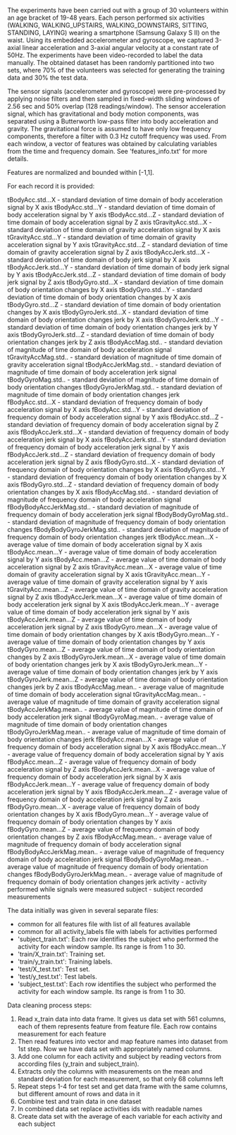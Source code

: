 The experiments have been carried out with a group of 30 volunteers within an age bracket of 19-48 years. Each person performed six activities (WALKING, WALKING_UPSTAIRS, WALKING_DOWNSTAIRS, SITTING, STANDING, LAYING) wearing a smartphone (Samsung Galaxy S II) on the waist. Using its embedded accelerometer and gyroscope, we captured 3-axial linear acceleration and 3-axial angular velocity at a constant rate of 50Hz. The experiments have been video-recorded to label the data manually. The obtained dataset has been randomly partitioned into two sets, where 70% of the volunteers was selected for generating the training data and 30% the test data. 

The sensor signals (accelerometer and gyroscope) were pre-processed by applying noise filters and then sampled in fixed-width sliding windows of 2.56 sec and 50% overlap (128 readings/window). The sensor acceleration signal, which has gravitational and body motion components, was separated using a Butterworth low-pass filter into body acceleration and gravity. The gravitational force is assumed to have only low frequency components, therefore a filter with 0.3 Hz cutoff frequency was used. From each window, a vector of features was obtained by calculating variables from the time and frequency domain. See 'features_info.txt' for more details. 

Features are normalized and bounded within [-1,1].

For each record it is provided:

tBodyAcc.std...X - standard deviation of time domain of body acceleration signal by X axis
tBodyAcc.std...Y - standard deviation of time domain of body acceleration signal by Y axis
tBodyAcc.std...Z - standard deviation of time domain of body acceleration signal by Z axis
tGravityAcc.std...X - standard deviation of time domain of gravity acceleration signal by X axis
tGravityAcc.std...Y - standard deviation of time domain of gravity acceleration signal by Y axis
tGravityAcc.std...Z - standard deviation of time domain of gravity acceleration signal by Z axis
tBodyAccJerk.std...X - standard deviation of time domain of body jerk signal by X axis
tBodyAccJerk.std...Y - standard deviation of time domain of body jerk signal by Y axis
tBodyAccJerk.std...Z - standard deviation of time domain of body jerk signal by Z axis
tBodyGyro.std...X - standard deviation of time domain of body orientation changes by X axis
tBodyGyro.std...Y - standard deviation of time domain of body orientation changes by X axis
tBodyGyro.std...Z - standard deviation of time domain of body orientation changes by X axis
tBodyGyroJerk.std...X - standard deviation of time domain of body orientation changes jerk by X axis
tBodyGyroJerk.std...Y - standard deviation of time domain of body orientation changes jerk by Y axis
tBodyGyroJerk.std...Z - standard deviation of time domain of body orientation changes jerk by Z axis
tBodyAccMag.std.. - standard deviation of magnitude of time domain of body acceleration signal
tGravityAccMag.std.. - standard deviation of magnitude of time domain of gravity acceleration signal
tBodyAccJerkMag.std.. - standard deviation of magnitude of time domain of body acceleration jerk signal
tBodyGyroMag.std.. - standard deviation of magnitude of time domain of body orientation changes
tBodyGyroJerkMag.std.. - standard deviation of magnitude of time domain of body orientation changes jerk
fBodyAcc.std...X - standard deviation of frequency domain of body acceleration signal by X axis
fBodyAcc.std...Y - standard deviation of frequency domain of body acceleration signal by Y axis
fBodyAcc.std...Z - standard deviation of frequency domain of body acceleration signal by Z axis
fBodyAccJerk.std...X - standard deviation of frequency domain of body acceleration jerk signal by X axis
fBodyAccJerk.std...Y - standard deviation of frequency domain of body acceleration jerk signal by Y axis
fBodyAccJerk.std...Z - standard deviation of frequency domain of body acceleration jerk signal by Z axis
fBodyGyro.std...X - standard deviation of frequency domain of body orientation changes by X axis
fBodyGyro.std...Y - standard deviation of frequency domain of body orientation changes by X axis
fBodyGyro.std...Z - standard deviation of frequency domain of body orientation changes by X axis
fBodyAccMag.std.. - standard deviation of magnitude of frequency domain of body acceleration signal
fBodyBodyAccJerkMag.std.. - standard deviation of magnitude of frequency domain of body acceleration jerk signal
fBodyBodyGyroMag.std.. - standard deviation of magnitude of frequency domain of body orientation changes
fBodyBodyGyroJerkMag.std.. - standard deviation of magnitude of frequency domain of body orientation changes jerk
tBodyAcc.mean...X - average value of time domain of body acceleration signal by X axis
tBodyAcc.mean...Y - average value of time domain of body acceleration signal by Y axis
tBodyAcc.mean...Z - average value of time domain of body acceleration signal by Z axis
tGravityAcc.mean...X - average value of time domain of gravity acceleration signal by X axis
tGravityAcc.mean...Y - average value of time domain of gravity acceleration signal by Y axis
tGravityAcc.mean...Z - average value of time domain of gravity acceleration signal by Z axis
tBodyAccJerk.mean...X - average value of time domain of body acceleration jerk signal by X axis
tBodyAccJerk.mean...Y - average value of time domain of body acceleration jerk signal by Y axis
tBodyAccJerk.mean...Z - average value of time domain of body acceleration jerk signal by Z axis
tBodyGyro.mean...X - average value of time domain of body orientation changes by X axis
tBodyGyro.mean...Y - average value of time domain of body orientation changes by Y axis
tBodyGyro.mean...Z - average value of time domain of body orientation changes by Z axis
tBodyGyroJerk.mean...X - average value of time domain of body orientation changes jerk by X axis
tBodyGyroJerk.mean...Y - average value of time domain of body orientation changes jerk by Y axis
tBodyGyroJerk.mean...Z - average value of time domain of body orientation changes jerk by Z axis
tBodyAccMag.mean.. - average value of magnitude of time domain of body acceleration signal
tGravityAccMag.mean.. - average value of magnitude of time domain of gravity acceleration signal
tBodyAccJerkMag.mean.. - average value of magnitude of time domain of body acceleration jerk signal
tBodyGyroMag.mean.. - average value of magnitude of time domain of body orientation changes
tBodyGyroJerkMag.mean.. - average value of magnitude of time domain of body orientation changes jerk
fBodyAcc.mean...X - average value of frequency domain of body acceleration signal by X axis
fBodyAcc.mean...Y - average value of frequency domain of body acceleration signal by Y axis
fBodyAcc.mean...Z - average value of frequency domain of body acceleration signal by Z axis
fBodyAccJerk.mean...X - average value of frequency domain of body acceleration jerk signal by X axis
fBodyAccJerk.mean...Y - average value of frequency domain of body acceleration jerk signal by Y axis
fBodyAccJerk.mean...Z - average value of frequency domain of body acceleration jerk signal by Z axis
fBodyGyro.mean...X - average value of frequency domain of body orientation changes by X axis
fBodyGyro.mean...Y - average value of frequency domain of body orientation changes by Y axis
fBodyGyro.mean...Z - average value of frequency domain of body orientation changes by Z axis
fBodyAccMag.mean.. - average value of magnitude of frequency domain of body acceleration signal
fBodyBodyAccJerkMag.mean.. - average value of magnitude of frequency domain of body acceleration jerk signal
fBodyBodyGyroMag.mean.. - average value of magnitude of frequency domain of body orientation changes
fBodyBodyGyroJerkMag.mean.. - average value of magnitude of frequency domain of body orientation changes jerk
activity - activity performed while signals were measured
subject - subject recorded measurements

The data initially was given in several separate files: 
- common for all features file with list of all features available
- common for all activity_labels file with labels for activities performed
- 'subject_train.txt': Each row identifies the subject who performed the activity for each window sample. Its range is from 1 to 30. 
- 'train/X_train.txt': Training set.
- 'train/y_train.txt': Training labels.
- 'test/X_test.txt': Test set.
- 'test/y_test.txt': Test labels.
- 'subject_test.txt': Each row identifies the subject who performed the activity for each window sample. Its range is from 1 to 30. 

Data cleaning process steps:

1. Read x_train data into data frame. It gives us data set with 561 columns, each of them represents feature from feature file. Each row contains measurement for each feature
2. Then read features into vector and map feature names into dataset from 1st step. Now we have data set with appropriately named columns.
3. Add one column for each activity and subject by reading vectors from according files (y_train and subject_train).
4. Extracts only the columns with measurements on the mean and standard deviation for each measurement, so that only 68 columns left
5. Repeat steps 1-4 for test set and get data frame with the same columns, but different amount of rows and data in it
6. Combine test and train data in one dataset
7. In combined data set replace activities ids with readable names
8. Create data set with the average of each variable for each activity and each subject